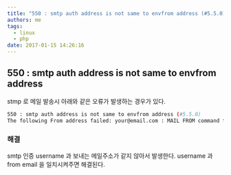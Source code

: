```yaml
---
title: "550 : smtp auth address is not same to envfrom address (#5.5.0)"
authors: me
tags:
  - linux
  - php
date: 2017-01-15 14:26:16
---
```


## 550 : smtp auth address is not same to envfrom address

stmp 로 메일 발송시 아래와 같은 오류가 발생하는 경우가 있다.

```bash
550 : smtp auth address is not same to envfrom address (#5.5.0)
The following From address failed: your@email.com : MAIL FROM command failed, smtp auth address is not same to envfrom address (#5.5.0)
```

### 해결

smtp 인증 username 과 보내는 메일주소가 같지 않아서 발생한다.
username 과 from email 을 일치시켜주면 해결된다.
